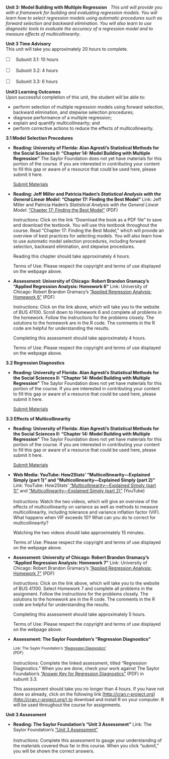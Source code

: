 **Unit 3: Model Building with Multiple Regression** <span
id="3"></span> 
*This unit will provide you with a framework for building and evaluating
regression models. You will learn how to select regression models using
automatic procedures such as forward selection and backward elimination.
You will also learn to use diagnostic tools to evaluate the accuracy of
a regression model and to measure effects of multicollinearity*.

**Unit 3 Time Advisory**  
This unit will take you approximately 20 hours to complete.  
  
 <span dir="LTR"><span
style="color: rgb(85, 85, 85); font-family: 'Myriad Pro', 'Gill Sans', 'Gill Sans MT', Calibri, sans-serif; font-size: 16px; line-height: 21px; text-align: left; -webkit-text-size-adjust: none; ">☐
   </span>Subunit 3.1: 10 hours</span>  
  
 <span dir="LTR"><span
style="color: rgb(85, 85, 85); font-family: 'Myriad Pro', 'Gill Sans', 'Gill Sans MT', Calibri, sans-serif; font-size: 16px; line-height: 21px; text-align: left; -webkit-text-size-adjust: none; ">☐
   </span>Subunit 3.2: 4 hours</span>  
  
 <span dir="LTR"><span
style="color: rgb(85, 85, 85); font-family: 'Myriad Pro', 'Gill Sans', 'Gill Sans MT', Calibri, sans-serif; font-size: 16px; line-height: 21px; text-align: left; -webkit-text-size-adjust: none; ">☐
   </span>Subunit 3.3: 6 hours</span>

**Unit3 Learning Outcomes**  
Upon successful completion of this unit, the student will be able to:  
  
-   <span dir="LTR">perform selection of multiple regression models
    using forward selection, backward elimination, and stepwise
    selection procedures;</span>
-   <span dir="LTR">diagnose performance of a multiple
    regression;</span>
-   <span dir="LTR">explain and quantify multicollinearity; and</span>
-   <span dir="LTR">perform corrective actions to reduce the effects of
    multicollinearity.</span>

**3.1 Model Selection Procedures** <span id="3.1"></span> 
-   **Reading: University of Florida: Alan Agresti’s Statistical Methods
    for the Social Sciences II: “Chapter 14: Model Building with
    Multiple Regression”**
    The Saylor Foundation does not yet have materials for this portion
    of the course. If you are interested in contributing your content to
    fill this gap or aware of a resource that could be used here, please
    submit it here.

    [Submit Materials](/contribute/)

-   **Reading: Jeff Miller and Patricia Haden’s *Statistical Analysis
    with the General Linear Model*: “Chapter 17: Finding the Best
    Model”**
    Link: Jeff Miller and Patricia Haden’s *Statistical Analysis with
    the General Linear Model*: [“Chapter 17: Finding the Best
    Model”](http://psy.otago.ac.nz/miller/index.htm#GLMBook) (PDF)  
      
     Instructions: Click on the link “Download the book as a PDF file”
    to save and download the textbook. You will use this textbook
    throughout the course. Read “Chapter 17: Finding the Best Model,”
    which will provide an overview of best practices for selecting
    models. You will also learn how to use automatic model selection
    procedures, including forward selection, backward elimination, and
    stepwise procedures.  
      
     Reading this chapter should take approximately 4 hours.  
      
     Terms of Use: Please respect the copyright and terms of use
    displayed on the webpage above.

-   **Assessment: University of Chicago: Robert Brandon Gramacy’s
    “Applied Regression Analysis: Homework 6”**
    Link: University of Chicago: Robert Brandon Gramacy’s [“Applied
    Regression Analysis: Homework
    6”](http://faculty.chicagobooth.edu/robert.gramacy/teaching.html)
    (PDF)  
      
     Instructions: Click on the link above, which will take you to the
    website of BUS 41100. Scroll down to Homework 6 and complete all
    problems in the homework. Follow the instructions for the problems
    closely. The solutions to the homework are in the R code. The
    comments in the R code are helpful for understanding the results.   
      
     Completing this assessment should take approximately 4 hours.  
      
     Terms of Use: Please respect the copyright and terms of use
    displayed on the webpage above.

**3.2 Regression Diagnostics** <span id="3.2"></span> 
-   **Reading: University of Florida: Alan Agresti’s Statistical Methods
    for the Social Sciences II: “Chapter 14: Model Building with
    Multiple Regression”**
    The Saylor Foundation does not yet have materials for this portion
    of the course. If you are interested in contributing your content to
    fill this gap or aware of a resource that could be used here, please
    submit it here.

    [Submit Materials](/contribute/)

**3.3 Effects of Multicollinearity** <span id="3.3"></span> 
-   **Reading: University of Florida: Alan Agresti’s Statistical Methods
    for the Social Sciences II: “Chapter 14: Model Building with
    Multiple Regression”**
    The Saylor Foundation does not yet have materials for this portion
    of the course. If you are interested in contributing your content to
    fill this gap or aware of a resource that could be used here, please
    submit it here.

    [Submit Materials](/contribute/)

-   **Web Media: YouTube: How2Stats’ “Multicollinearity—Explained Simply
    (part 1)” and “Multicollinearity—Explained Simply (part 2)”**
    Link: YouTube: How2Stats’ [“Multicollinearity—Explained Simply (part
    1)”](http://www.youtube.com/watch?v=Ybzc3AB1E-E) and
    [“Multicollinearity—Explained Simply (part
    2)”](http://www.youtube.com/watch?v=Z_03ZPvM1fM) (YouTube)  
        
     Instructions: Watch the two videos, which will give an overview of
    the effects of multicollinearity on variance as well as methods to
    measure multicollinearity, including tolerance and variance
    inflation factor (VIF). What happens when VIF exceeds 10? What can
    you do to correct for multicollinearity?  
      
     Watching the two videos should take approximately 15 minutes.  
      
     Terms of Use: Please respect the copyright and terms of use
    displayed on the webpage above.

-   **Assessment: University of Chicago: Robert Brandon Gramacy’s
    “Applied Regression Analysis: Homework 7”**
    Link: University of Chicago: Robert Brandon Gramacy’s [“Applied
    Regression Analysis: Homework
    7”](http://faculty.chicagobooth.edu/robert.gramacy/teaching.html)
    (PDF)  
      
     Instructions: Click on the link above, which will take you to the
    website of BUS 41100. Select Homework 7 and complete all problems in
    the assignment. Follow the instructions for the problems closely.
    The solutions to the homework are in the R code. The comments in the
    R code are helpful for understanding the results.  
      
     Completing this assessment should take approximately 5 hours.  
      
     Terms of Use: Please respect the copyright and terms of use
    displayed on the webpage above.

-   **Assessment: The Saylor Foundation’s “Regression Diagnostics”**

    <span
    style="font-size: 9pt; font-family: Arial, sans-serif; background-color: white; background-position: initial initial; background-repeat: initial initial; ">Link:
    The Saylor Foundation’s
    [“](https://resources.saylor.org/wwwresources/archived/site/wp-content/uploads/2012/08/MA251-Assessment-for-Unit-3.3-Regression-Diagnostics.FINAL_.pdf)</span><span
    style="font-size:9.0pt;font-family:&quot;Arial&quot;,&quot;sans-serif&quot;">[Regression
    Diagnostics](https://resources.saylor.org/wwwresources/archived/site/wp-content/uploads/2012/08/MA251-Assessment-for-Unit-3.3-Regression-Diagnostics.FINAL_.pdf)<span
    style="background-color: white; background-position: initial initial; background-repeat: initial initial; ">[”](https://resources.saylor.org/wwwresources/archived/site/wp-content/uploads/2012/08/MA251-Assessment-for-Unit-3.3-Regression-Diagnostics.FINAL_.pdf)
    (PDF)</span>                                                                      
    </span>  
     <span style="background:white"> </span>  
     <span style="background:white">Instructions: Complete the linked
    assessment, titled “</span>Regression Diagnostics.” When you are
    done, check your work against The Saylor Foundation’s
    [“](https://resources.saylor.org/wwwresources/archived/site/wp-content/uploads/2012/08/MA251-Assessment-AnswerKeyForUnit-3.3-Regression-Diagnostics.FINAL_.pdf)[Answer
    Key for Regression
    Diagnostics](https://resources.saylor.org/wwwresources/archived/site/wp-content/uploads/2012/08/MA251-Assessment-AnswerKeyForUnit-3.3-Regression-Diagnostics.FINAL_.pdf)[”](https://resources.saylor.org/wwwresources/archived/site/wp-content/uploads/2012/08/MA251-Assessment-AnswerKeyForUnit-3.3-Regression-Diagnostics.FINAL_.pdf) (PDF)
    in subunit 3.3.<span class="apple-converted-space"> </span>

    This assessment should take you no longer than 4 hours. If you have
    not done so already, click on the following link
    [http://cran.r-project.org](http://cran.r-project.org/) to download
    and install R on your computer. R will be used throughout the course
    for assignments.

**Unit 3 Assessment** <span id="3.4"></span> 
-   **Reading: The Saylor Foundation’s “Unit 3 Assessment”**
    Link: The Saylor Foundation’s [“Unit 3
    Assessment”](http://school.saylor.org/mod/quiz/view.php?id=1320)  
        
     Instructions: Complete this assessment to gauge your understanding
    of the materials covered thus far in this course. When you click
    “submit,” you will be shown the correct answers.


